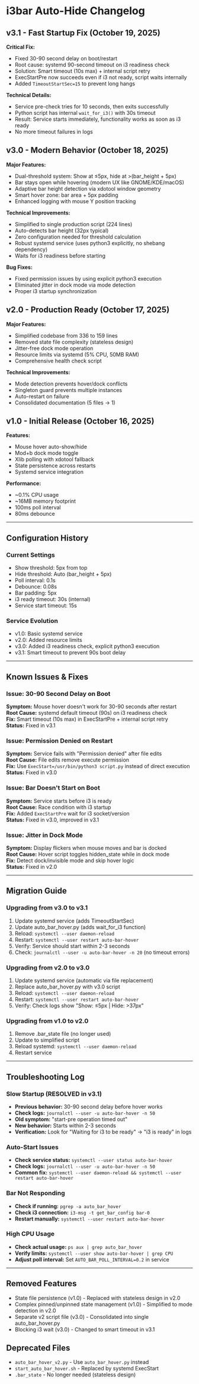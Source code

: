 # i3bar Auto-Hide Changelog

## v3.1 - Fast Startup Fix (October 19, 2025)
**Critical Fix:**
- Fixed 30-90 second delay on boot/restart
- Root cause: systemd 90-second timeout on i3 readiness check
- Solution: Smart timeout (10s max) + internal script retry
- ExecStartPre now succeeds even if i3 not ready, script waits internally
- Added `TimeoutStartSec=15` to prevent long hangs

**Technical Details:**
- Service pre-check tries for 10 seconds, then exits successfully
- Python script has internal `wait_for_i3()` with 30s timeout
- Result: Service starts immediately, functionality works as soon as i3 ready
- No more timeout failures in logs

## v3.0 - Modern Behavior (October 18, 2025)
**Major Features:**
- Dual-threshold system: Show at ≤5px, hide at >(bar_height + 5px)
- Bar stays open while hovering (modern UX like GNOME/KDE/macOS)
- Adaptive bar height detection via xdotool window geometry
- Smart hover zone: bar area + 5px padding
- Enhanced logging with mouse Y position tracking

**Technical Improvements:**
- Simplified to single production script (224 lines)
- Auto-detects bar height (32px typical)
- Zero configuration needed for threshold calculation
- Robust systemd service (uses python3 explicitly, no shebang dependency)
- Waits for i3 readiness before starting

**Bug Fixes:**
- Fixed permission issues by using explicit python3 execution
- Eliminated jitter in dock mode via mode detection
- Proper i3 startup synchronization

## v2.0 - Production Ready (October 17, 2025)
**Major Features:**
- Simplified codebase from 336 to 159 lines
- Removed state file complexity (stateless design)
- Jitter-free dock mode operation
- Resource limits via systemd (5% CPU, 50MB RAM)
- Comprehensive health check script

**Technical Improvements:**
- Mode detection prevents hover/dock conflicts
- Singleton guard prevents multiple instances
- Auto-restart on failure
- Consolidated documentation (5 files → 1)

## v1.0 - Initial Release (October 16, 2025)
**Features:**
- Mouse hover auto-show/hide
- Mod+b dock mode toggle
- Xlib polling with xdotool fallback
- State persistence across restarts
- Systemd service integration

**Performance:**
- ~0.1% CPU usage
- ~16MB memory footprint
- 100ms poll interval
- 80ms debounce

---

## Configuration History

### Current Settings
- Show threshold: 5px from top
- Hide threshold: Auto (bar_height + 5px)
- Poll interval: 0.1s
- Debounce: 0.08s
- Bar padding: 5px
- i3 ready timeout: 30s (internal)
- Service start timeout: 15s

### Service Evolution
- v1.0: Basic systemd service
- v2.0: Added resource limits
- v3.0: Added i3 readiness check, explicit python3 execution
- v3.1: Smart timeout to prevent 90s boot delay

---

## Known Issues & Fixes

### Issue: 30-90 Second Delay on Boot
**Symptom:** Mouse hover doesn't work for 30-90 seconds after restart  
**Root Cause:** systemd default timeout (90s) on i3 readiness check  
**Fix:** Smart timeout (10s max) in ExecStartPre + internal script retry  
**Status:** Fixed in v3.1

### Issue: Permission Denied on Restart
**Symptom:** Service fails with "Permission denied" after file edits  
**Root Cause:** File edits remove execute permission  
**Fix:** Use `ExecStart=/usr/bin/python3 script.py` instead of direct execution  
**Status:** Fixed in v3.0

### Issue: Bar Doesn't Start on Boot
**Symptom:** Service starts before i3 is ready  
**Root Cause:** Race condition with i3 startup  
**Fix:** Added `ExecStartPre` wait for i3 socket/version  
**Status:** Fixed in v3.0, improved in v3.1

### Issue: Jitter in Dock Mode
**Symptom:** Display flickers when mouse moves and bar is docked  
**Root Cause:** Hover script toggles hidden_state while in dock mode  
**Fix:** Detect dock/invisible mode and skip hover logic  
**Status:** Fixed in v2.0

---

## Migration Guide

### Upgrading from v3.0 to v3.1
1. Update systemd service (adds TimeoutStartSec)
2. Update auto_bar_hover.py (adds wait_for_i3 function)
3. Reload: `systemctl --user daemon-reload`
4. Restart: `systemctl --user restart auto-bar-hover`
5. Verify: Service should start within 2-3 seconds
6. Check: `journalctl --user -u auto-bar-hover -n 20` (no timeout errors)

### Upgrading from v2.0 to v3.0
1. Update systemd service (automatic via file replacement)
2. Replace auto_bar_hover.py with v3.0 script
3. Reload: `systemctl --user daemon-reload`
4. Restart: `systemctl --user restart auto-bar-hover`
5. Verify: Check logs show "Show: ≤5px | Hide: >37px"

### Upgrading from v1.0 to v2.0
1. Remove .bar_state file (no longer used)
2. Update to simplified script
3. Reload systemd: `systemctl --user daemon-reload`
4. Restart service

---

## Troubleshooting Log

### Slow Startup (RESOLVED in v3.1)
- **Previous behavior:** 30-90 second delay before hover works
- **Check logs:** `journalctl --user -u auto-bar-hover -n 50`
- **Old symptom:** "start-pre operation timed out"
- **New behavior:** Starts within 2-3 seconds
- **Verification:** Look for "Waiting for i3 to be ready" → "i3 is ready" in logs

### Auto-Start Issues
- **Check service status:** `systemctl --user status auto-bar-hover`
- **Check logs:** `journalctl --user -u auto-bar-hover -n 50`
- **Common fix:** `systemctl --user daemon-reload && systemctl --user restart auto-bar-hover`

### Bar Not Responding
- **Check if running:** `pgrep -a auto_bar_hover`
- **Check i3 connection:** `i3-msg -t get_bar_config bar-0`
- **Restart manually:** `systemctl --user restart auto-bar-hover`

### High CPU Usage
- **Check actual usage:** `ps aux | grep auto_bar_hover`
- **Verify limits:** `systemctl --user show auto-bar-hover | grep CPU`
- **Adjust poll interval:** Set `AUTO_BAR_POLL_INTERVAL=0.2` in service

---

## Removed Features
- State file persistence (v1.0) - Replaced with stateless design in v2.0
- Complex pinned/unpinned state management (v1.0) - Simplified to mode detection in v2.0
- Separate v2 script file (v3.0) - Consolidated into single auto_bar_hover.py
- Blocking i3 wait (v3.0) - Changed to smart timeout in v3.1

## Deprecated Files
- `auto_bar_hover_v2.py` - Use `auto_bar_hover.py` instead
- `start_auto_bar_hover.sh` - Replaced by systemd ExecStart
- `.bar_state` - No longer needed (stateless design)
